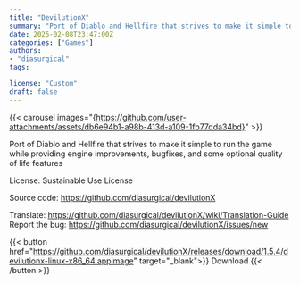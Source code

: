 ```yaml
---
title: "DevilutionX"
summary: "Port of Diablo and Hellfire that strives to make it simple to run the game while providing engine improvements, bugfixes, and some optional quality of life features"
date: 2025-02-08T23:47:00Z
categories: ["Games"]
authors:
- "diasurgical"
tags: 

license: "Custom"
draft: false
---
```


{{< carousel images="{https://github.com/user-attachments/assets/db6e94b1-a98b-413d-a109-1fb77dda34bd}" >}}

Port of Diablo and Hellfire that strives to make it simple to run the game while providing engine improvements, bugfixes, and some optional quality of life features

License: Sustainable Use License

Source code: <https://github.com/diasurgical/devilutionX>

Translate: <https://github.com/diasurgical/devilutionX/wiki/Translation-Guide>  
Report the bug: <https://github.com/diasurgical/devilutionX/issues/new>  

{{< button href="https://github.com/diasurgical/devilutionX/releases/download/1.5.4/devilutionx-linux-x86_64.appimage" target="_blank">}}
Download
{{< /button >}}